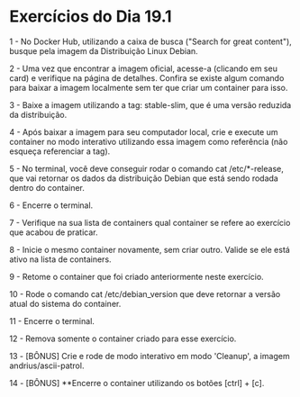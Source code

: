 # Exercícios do Dia 19.1

1 - No Docker Hub, utilizando a caixa de busca ("Search for great content"), busque pela imagem da Distribuição Linux Debian. <br />

2 - Uma vez que encontrar a imagem oficial, acesse-a (clicando em seu card) e verifique na página de detalhes. Confira se existe algum comando para baixar a imagem localmente sem ter que criar um container para isso. <br />

3 -  Baixe a imagem utilizando a tag: stable-slim, que é uma versão reduzida da distribuição.<br />

4 - Após baixar a imagem para seu computador local, crie e execute um container no modo interativo utilizando essa imagem como referência (não esqueça referenciar a tag).<br />

5 - No terminal, você deve conseguir rodar o comando cat /etc/*-release, que vai retornar os dados da distribuição Debian que está sendo rodada dentro do container.<br />

6 - Encerre o terminal.<br />

7 - Verifique na sua lista de containers qual container se refere ao exercício que acabou de praticar.<br />

8 - Inicie o mesmo container novamente, sem criar outro. Valide se ele está ativo na lista de containers.<br />

9 - Retome o container que foi criado anteriormente neste exercício.<br />

10 - Rode o comando cat /etc/debian_version que deve retornar a versão atual do sistema do container.<br />

11 - Encerre o terminal.<br />

12 - Remova somente o container criado para esse exercício.<br />

13 - [BÔNUS] Crie e rode de modo interativo em modo 'Cleanup', a imagem andrius/ascii-patrol.<br />

14 - [BÔNUS] **Encerre o container utilizando os botões [ctrl] + [c].
